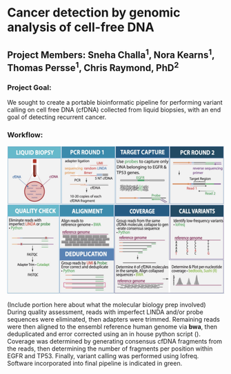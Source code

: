 # Cancer detection by genomic analysis of cell-free DNA 

## Project Members: Sneha Challa<sup>1</sup>, Nora Kearns<sup>1</sup>, Thomas Persse<sup>1</sup>, Chris Raymond, PhD<sup>2</sup>

### Project Goal:
We sought to create a portable bioinformatic pipeline for performing variant calling on cell free DNA (cfDNA) collected from liquid biopsies, with an end goal of detecting recurrent cancer.

### Workflow: 

![workflow](images/SalishWkflw.jpg)

(Include portion here about what the molecular biology prep involved) During quality assessment, reads with imperfect LINDA and/or probe sequences were eliminated, then adapters were trimmed. Remaining reads were then aligned to the ensembl reference human genome via **bwa**, then deduplicated and error corrected using an in house python script (). Coverage was determined by generating consensus cfDNA fragments from the reads, then determining the number of fragments per position within EGFR and TP53. Finally, variant calling was performed using lofreq. Software incorporated into final pipeline is indicated in green.
